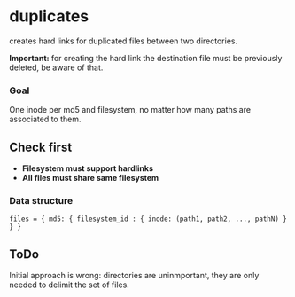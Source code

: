 # duplicates
creates hard links for duplicated files between two directories.

**Important:** for creating the hard link the destination file must be previously deleted, be aware of that.


### Goal
One inode per md5 and filesystem, no matter how many paths are associated to them.

## Check first

- **Filesystem must support hardlinks**
- **All files must share same filesystem**

### Data structure
```
files = { md5: { filesystem_id : { inode: (path1, path2, ..., pathN) } } }
```

## ToDo
Initial approach is wrong: directories are uninmportant, they are only needed to delimit the set of files.

